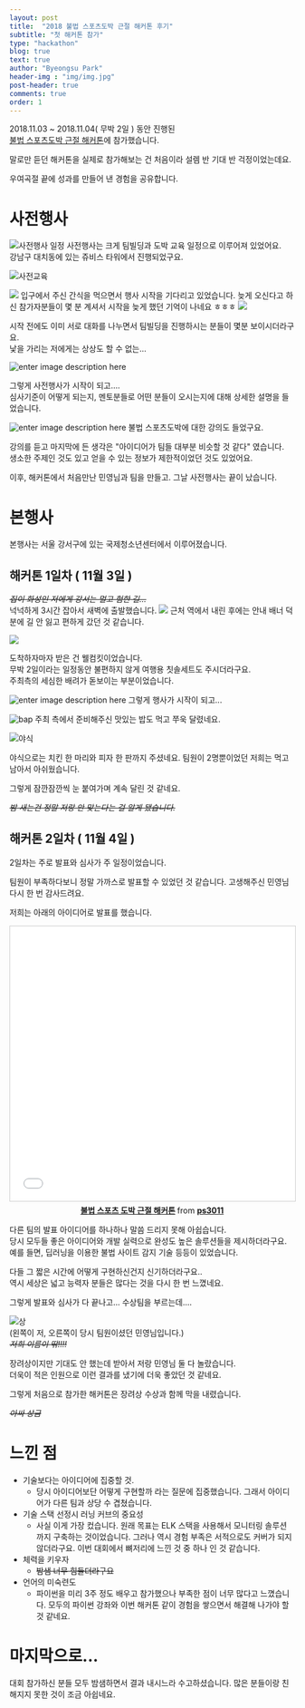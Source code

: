 ```yaml
---
layout: post
title:  "2018 불법 스포츠도박 근절 해커톤 후기"
subtitle: "첫 해커톤 참가"
type: "hackathon"
blog: true
text: true
author: "Byeongsu Park"
header-img : "img/img.jpg"
post-header: true
comments: true
order: 1
---
```



2018.11.03 ~ 2018.11.04( 무박 2일 ) 동안 진행된  
[불법 스포츠도박 근절 해커톤](http://www.sportshackathon.kr/)에 참가했습니다.

말로만 듣던 해커톤을 실제로 참가해보는 건 처음이라 설렘 반 기대 반 걱정이었는데요.

우여곡절 끝에 성과를 만들어 낸 경험을 공유합니다.

# 사전행사

![사전행사 일정](https://lh3.googleusercontent.com/oYOmOLBh0ztudpOorRemAQUzT0tcS7lqBub3RVQkLsi2A7x7mmPVRh7Imv5XjawBWIThnmXcUEqLbg)
사전행사는 크게 팀빌딩과 도박 교육 일정으로 이루어져 있었어요.  
강남구 대치동에 있는 쥬비스 타워에서 진행되었구요.

![사전교육](https://lh3.googleusercontent.com/ddxFJaZ9vYVPCrU5f-CMH3-i-ILvnrg_6B5YmiP6nKaENHv7_9amMUoUCe-Qi0jZ8OpnCLNpBkBB "사전교육 쥬비스타워")

![
](https://lh3.googleusercontent.com/tzMoxbz0HPO_3-SPXVGhZGVZ-TP1hMCVuZBKr4KtvIIW0pdefdQywJss04Fm62IHeqC6J5eD7yAT "waiting")
 입구에서 주신 간식을 먹으면서 행사 시작을 기다리고 있었습니다.
 늦게 오신다고 하신 참가자분들이 몇 분 계셔서 시작을 늦게 했던 기억이 나네요 ㅎㅎㅎ
![
](https://lh3.googleusercontent.com/-dsw73OOBHl1BQ4XaTCu7cYxRqZWlHyKD4FQuv94hEuN0lzRUa-tO3A1rIDdPYUAPhfXcqi0wpJG "before_start")

시작 전에도 이미 서로 대화를 나누면서 팀빌딩을 진행하시는 분들이 몇분 보이시더라구요.  
낯을 가리는 저에게는 상상도 할 수 없는...

![enter image description here](https://lh3.googleusercontent.com/JVKO8rXtpceLZ8m5qAIui9bKMdq3fyr9L-4Dok3utPz4Wh5_3czvYZwH3k0edmmgjTuyweilp-O5bg)

그렇게 사전행사가 시작이 되고....  
심사기준이 어떻게 되는지, 멘토분들로 어떤 분들이 오시는지에 대해 상세한 설명을 들었습니다.

![enter image description here](https://lh3.googleusercontent.com/vOB0sREDvkvnyRutGYcolLFcevD1GO_WAZzw-OBgnMN_4H1w5wXEALCAaAAa-JnlIfkjHW5z618c)
불법 스포츠도박에 대한 강의도 들었구요.

강의를 듣고 마지막에 든 생각은 "아이디어가 팀들 대부분 비슷할 것 같다" 였습니다.  
생소한 주제인 것도 있고 얻을 수 있는 정보가 제한적이었던 것도 있었어요.

이후, 해커톤에서 처음만난 민영님과 팀을 만들고. 그날 사전행사는 끝이 났습니다.

# 본행사
본행사는 서울 강서구에 있는 국제청소년센터에서 이루어졌습니다.


##  해커톤 1일차 ( 11월 3일 )

~~*집이 화성인 저에게 강서는 멀고 험한 길...*~~  
넉넉하게 3시간 잡아서 새벽에 출발했습니다.
![
](https://lh3.googleusercontent.com/GR7Fvfg61tAqIlQ6_NHhd5_0WQEy92WPbniHKqbSmOMjQYN5GYxewFE7byoyGtXIT_uknhi3dZLH "abroad")
근처 역에서 내린 후에는 안내 배너 덕분에 길 안 잃고 편하게 갔던 것 같습니다.

![
](https://lh3.googleusercontent.com/oPISgyIoTUCPGKORd26mgz68pPX7LrDSXGkC-YWEiF_aRY2_pHvnPrqSZEqEEK5qZ3c5FprRlkWI "welcome_kit")

도착하자마자 받은 건 웰컴킷이었습니다.  
무박 2일이라는 일정동안 불편하지 않게
여행용 칫솔세트도 주시더라구요.  
주최측의 세심한 배려가 돋보이는 부분이었습니다.

![enter image description here](https://lh3.googleusercontent.com/yfT-BUR3T1SIYkscGBoAF-OSbPHcaHidZxKRo268pK73CEljHvTgtfSE4uO5KtT1_5CDYCzigg6p)
그렇게 행사가 시작이 되고...

![bap](https://lh3.googleusercontent.com/mW_tkWU5bdRj8gH3YhlcuP4fFBd0FwRmLYmg2NPkLN-m7nktl_9UUvQmKuC-an6tbLYq1kd7Aa_T "dinner")
주최 측에서 준비해주신 맛있는 밥도 먹고
쭈욱 달렸네요.

![야식](https://lh3.googleusercontent.com/mHB1pCntuvighFG26WI-ZloWvlL8RceExvj7Gx7Zcbc7EC7sS3tUI1VTBl9OH8meQNZOfzLcsezx "dinner dinner chicken dinner")

야식으로는 치킨 한 마리와 피자 한 판까지 주셨네요.
팀원이 2명뿐이었던 저희는 먹고 남아서 아쉬웠습니다.

그렇게 잠깐잠깐씩 눈 붙여가며 계속 달린 것 같네요.

~~*밤 새는건 정말 저랑 안 맞는다는 걸 알게 됐습니다.*~~

## 해커톤 2일차 ( 11월 4일 )

2일차는 주로 발표와 심사가 주 일정이었습니다.

팀원이 부족하다보니 정말 가까스로 발표할 수 있었던 것 같습니다.
고생해주신 민영님 다시 한 번 감사드려요.

저희는 아래의 아이디어로 발표를 했습니다.

<center>
<iframe src="//www.slideshare.net/slideshow/embed_code/key/sLaUwQtCkOeyQY" width="595" height="485" frameborder="0" marginwidth="0" marginheight="0" scrolling="no" style="border:1px solid #CCC; border-width:1px; margin-bottom:5px; max-width: 100%;" allowfullscreen> </iframe> <div style="margin-bottom:5px"> <strong> <a href="//www.slideshare.net/ps3011/ss-122362448" title="불법 스포츠 도박 근절 해커톤" target="_blank">불법 스포츠 도박 근절 해커톤</a> </strong> from <strong><a href="https://www.slideshare.net/ps3011" target="_blank">ps3011</a></strong> </div>
</center>
  

    
 다른 팀의 발표 아이디어를 하나하나 말씀 드리지 못해 아쉽습니다.  
 당시 모두들 좋은 아이디어와 개발 실력으로 완성도 높은 솔루션들을 제시하더라구요.  
 예를 들면, 딥러닝을 이용한 불법 사이트 감지 기술 등등이 있었습니다.  

 다들 그 짧은 시간에 어떻게 구현하신건지 신기하더라구요..  
 역시 세상은 넓고 능력자 분들은 많다는 것을 다시 한 번 느꼈네요.

그렇게 발표와 심사가 다 끝나고...
수상팀을 부르는데....

![상](https://lh3.googleusercontent.com/bhAIWYYbKdLliyDjV77-Zo8-iauRWtMQdBeNIIMRPDCfSsmEyNML9aoXmRxDiZGy0GxBLYQCm0vL0g "award")  
(왼쪽이 저, 오른쪽이 당시 팀원이셨던 민영님입니다.)  
~~*저희 이름이 딲!!!!*~~

장려상이지만 기대도 안 했는데 받아서 저랑 민영님 둘 다 놀랐습니다.  
더욱이 적은 인원으로 이런 결과를 냈기에 더욱 좋았던 것 같네요.

그렇게 처음으로 참가한 해커톤은 장려상 수상과 함께 막을 내렸습니다.

~~*아싸 상금*~~

# 느낀 점

- 기술보다는 아이디어에 집중할 것.
	* 당시 아이디어보단 어떻게 구현할까 라는 질문에 집중했습니다.
	   그래서 아이디어가 다른 팀과 상당 수 겹쳤습니다.
- 기술 스택 선정시 러닝 커브의 중요성
	* 사실 이게 가장 컸습니다. 원래 목표는 ELK 스택을 사용해서 모니터링 솔루션 까지 구축하는 것이었습니다.
	그러나 역시 경험 부족은 서적으로도 커버가 되지 않더라구요. 이번 대회에서 뼈저리에 느낀 것 중 하나 인 것 같습니다.
- 체력을 키우자
	* ~~밤샘 너무 힘들더라구요~~
- 언어의 미숙련도
	* 파이썬을 미리 3주 정도 배우고 참가했으나 부족한 점이 너무 많다고 느꼈습니다.
	   모두의 파이썬 강좌와 이번 해커톤 같이 경험을 쌓으면서 해결해 나가야 할 것 같네요.

# 마지막으로...

대회 참가하신 분들 모두 밤샘하면서 결과 내시느라 수고하셨습니다.
많은 분들이랑 친해지지 못한 것이 조금 아쉽네요.
